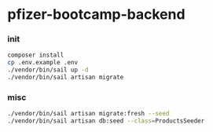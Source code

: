 # pfizer-bootcamp-backend

### init

```bash
composer install
cp .env.example .env
./vendor/bin/sail up -d
./vendor/bin/sail artisan migrate
```

### misc

```bash
./vendor/bin/sail artisan migrate:fresh --seed
./vendor/bin/sail artisan db:seed --class=ProductsSeeder
```
